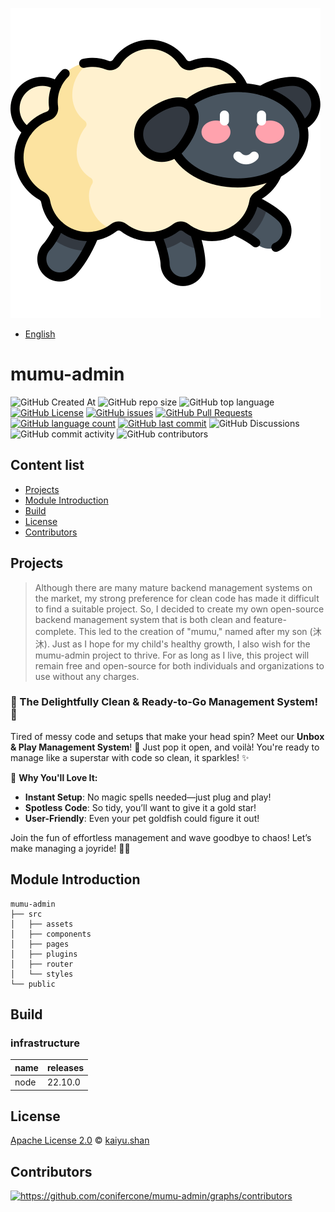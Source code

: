 ![mumu-admin](./logo.svg)

- [English](README.md)

# mumu-admin

![GitHub Created At](https://img.shields.io/github/created-at/conifercone/mumu-admin)
![GitHub repo size](https://img.shields.io/github/repo-size/conifercone/mumu-admin)
![GitHub top language](https://img.shields.io/github/languages/top/conifercone/mumu-admin)
[![GitHub License](https://img.shields.io/github/license/conifercone/mumu-admin)](https://github.com/conifercone/mumu-admin)
[![GitHub issues](https://img.shields.io/github/issues/conifercone/mumu-admin)](https://github.com/conifercone/mumu-admin/issues)
[![GitHub Pull Requests](https://img.shields.io/github/issues-pr/conifercone/mumu-admin)](https://github.com/conifercone/mumu-admin/pulls)
[![GitHub language count](https://img.shields.io/github/languages/count/conifercone/mumu-admin)](https://github.com/conifercone/mumu-admin)
[![GitHub last commit](https://img.shields.io/github/last-commit/conifercone/mumu-admin/develop)](https://github.com/conifercone/mumu-admin)
![GitHub Discussions](https://img.shields.io/github/discussions/conifercone/mumu-admin)
![GitHub commit activity](https://img.shields.io/github/commit-activity/m/conifercone/mumu-admin)
![GitHub contributors](https://img.shields.io/github/contributors/conifercone/mumu-admin)

## Content list

- [Projects](#Projects)
- [Module Introduction](#module-introduction)
- [Build](#Build)
- [License](#license)
- [Contributors](#contributors)

## Projects

> Although there are many mature backend management systems on the market,
> my strong preference for clean code has made it difficult to find a suitable project.
> So, I decided to create my own open-source backend management system that is both clean and
> feature-complete.
> This led to the creation of "mumu," named after my son (沐沐).
> Just as I hope for my child's healthy growth, I also wish for the mumu-admin project to thrive.
> For as long as I live, this project will remain free and open-source for both individuals
> and organizations to use without any charges.

### 🎉 The Delightfully Clean & Ready-to-Go Management System! 🎉

Tired of messy code and setups that make your head spin?
Meet our **Unbox & Play Management System**! 🎁 Just pop it open, and voilà! You're ready to manage
like a superstar with code so clean, it sparkles! ✨

🌟 **Why You'll Love It:**

- **Instant Setup**: No magic spells needed—just plug and play!
- **Spotless Code**: So tidy, you’ll want to give it a gold star!
- **User-Friendly**: Even your pet goldfish could figure it out!

Join the fun of effortless management and wave goodbye to chaos! Let’s make managing a joyride! 🚀🎈

## Module Introduction

```text
mumu-admin
├── src
│   ├── assets
│   ├── components
│   ├── pages
│   ├── plugins
│   ├── router
│   └── styles
└── public
```

## Build

### infrastructure

| name          | releases                     |
|---------------|------------------------------|
| node          | 22.10.0                      |

## License

[Apache License 2.0](LICENSE) © <a href="mailto:kaiyu.shan@outlook.com">kaiyu.shan</a>

## Contributors

<a href="https://github.com/conifercone/mumu-admin/graphs/contributors">
  <img src="https://contrib.rocks/image?repo=conifercone/mumu-admin"  alt="https://github.com/conifercone/mumu-admin/graphs/contributors"/>
</a>
